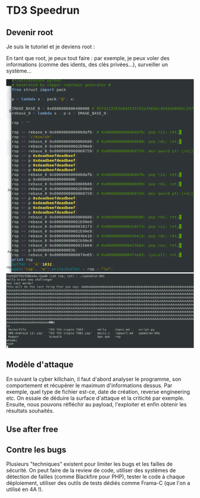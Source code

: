 # TD3 Speedrun

## Devenir root
Je suis le tutoriel et je deviens root : 

En tant que root, je peux tout faire : par exemple, je peux voler des informations (comme des idents, des clés privées...), surveiller un système...

![Rope code](rope.png)
![Becoming root](root.png)


## Modèle d'attaque
En suivant la cyber killchain, il faut d'abord analyser le programme, son comportement et récupérer le maximum d'informations dessus. Par exemple, quel type de fichier est-ce, date de création, reverse engineering etc. On essaie de déduire la surface d'attaque et la criticité par exemple. 
Ensuite, nous pouvons réfléchir au payload, l'exploiter et enfin obtenir les résultats souhaités. 


## Use after free


## Contre les bugs
Plusieurs "techniques" existent pour limiter les bugs et les failles de sécurité. On peut faire de la review de code, utiliser des systèmes de détection de failles (comme Blackfire pour PHP), tester le code à chaque déploiement, utiliser des outils de tests dédiés comme Frama-C (que l'on a utilisé en 4A !). 


